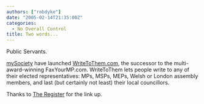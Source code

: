 ```yaml
---
authors: ["robdyke"]
date: "2005-02-14T21:35:00Z"
categories:
  - No Overall Control
title: Two words...
---
```

Public Servants.

[mySociety](http://www.mysociety.org/) have launched [WriteToThem.com](http://writetothem.com/), the successor to the multi-award-winning FaxYourMP.com. WriteToThem lets people write to any of their elected representatives: MPs, MSPs, MEPs, Welsh or London assembly members, and last (but certainly not least) their local councillors.

Thanks to [The Register](http://www.theregister.co.uk/2005/02/14/fax_your_mp/) for the link up.
